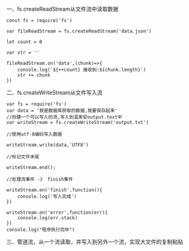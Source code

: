 一、fs.createReadStream从文件流中读取数据

    const fs = require('fs')

    var fileReadStream = fs.createReadStream('data.json')

    let count = 0

    var str = ''

    fileReadStream.on('data',(chunk)=>{
        console.log(`${++count} 接收到:${chunk.length}`)
        str += chunk
    })

二、fs.createWriteStream从文件写入流

    var fs = require('fs')
    var data = '我是数据库获取的数据,我要保存起来'
    //创建一个可以写入的流,写入到温家安output.text中
    var writeStream = fs.createWriteStream('output.txt')

    //使用utf-8编码写入数据

    writeStream.write(data,'UTF8')

    //标记文件末尾

    writeStream.end();

    //处理流事件 -》 finish事件

    writeStream.on('finish',function(){
        console.log('写入完成')
    })

    writeStream.on('error',function(err){
        console.log(err.stack)
    })
    console.log("程序执行完毕")


三、管道流，从一个流读取，并写入到另外一个流，实现大文件的复制粘贴

